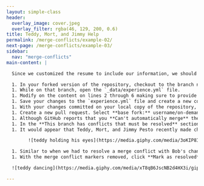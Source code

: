 ```yaml
---
layout: simple-class
header:
  overlay_image: cover.jpeg
  overlay_filter: rgba(46, 129, 200, 0.6)
title: Teddy, Mort, and Jimmy Help
permalink: /merge-conflicts/example-02/
next-page: /merge-conflicts/example-03/
sidebar:
  nav: "merge-conflicts"
main-content: |

  Since we customized the resume to include our information, we should include our current professional experience. To include our experience we need to modify the `experience.yml` file.

  1. In your forked version of the repository, checkout to the branch named: `username-experience`.
  1. While on that branch, open the `_data/experience.yml` file.
  1. Modify on the content on lines 2 through 6 making sure to provide information in the `company`, `position`, `duration`, and `summary` lines.
  1. Save your changes to the `experience.yml` file and create a new commit.
  1. With your changes committed on your local copy of the repository, `push` your changes to your remote repository.
  1. Create a new pull request. Select **base fork:** username/on-demand-merge-conflict and the **Comparing changes** screen will use your repository branches. Use the **base:** of `gh-pages` and the **compare:** of `username-experience`.
  1. Although GitHub reports that you **Can't automatically merge** these changes, you can still click **Create pull request**.
  1. In the **This branch has conflicts that must be resolved** section of the pull request, you can click the **Resolve conflicts** button to resolve the merge conflict.
  1. It would appear that Teddy, Mort, and Jimmy Pesto recently made changes to the `master` branch and modified the same file you did, this is what is causing the merge conflicts.

        ![teddy holding his eyes](https://media.giphy.com/media/3oKIP8IA2LPwJGFC4U/giphy.gif)

  1. Similar to when we had to resolve a merge conflict with Bob's changes, remove Teddy, Mort, and Jimmy's contributions from the `experience.yml` file. If you need a refresher on how to resolve a merge conflict, check the **I need a refresher** section below.
  1. With the merge conflict markers removed, click **Mark as resolved**.

  ![teddy dancing](https://media.giphy.com/media/xT8qB6JscNB2d4HX3i/giphy.gif)

---
```

